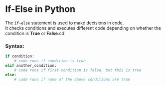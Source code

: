 # If-Else in Python

The `if-else` statement is used to make decisions in code.  
It checks conditions and executes different code depending on whether the condition is **True** or **False**.cd
### Syntax:
```python
if condition:
    # code runs if condition is true
elif another_condition:
    # code runs if first condition is false, but this is true
else:
    # code runs if none of the above conditions are true
